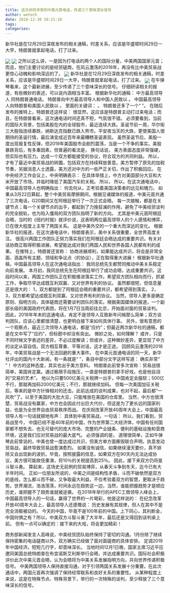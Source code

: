 ```yaml
---
title: 这次非同寻常的中美元首电话，传递三个意味深长信号
author: wetech
date: 2018-12-30 10:21:10
tags: 
categories: 
---
```

新华社是在12月29日深夜发布的相关通稿，时差关系，应该是华盛顿时间29日一大早，特朗普就拿起电话，打了过来。
<!-- more -->
<img align="center" border="0" src="https://imgcdn.yicai.com/uppics/images/2018/12/6a753e9385b9dec8a01254a4a2e4262d.jpg" />
<img align="center" border="0" src="https://imgcdn.yicai.com/uppics/images/2018/12/3fa945a32d85c988e509647d05d09439.jpg" />
之所以这么讲，一是因为打电话的两个人的国际分量，中美两国国家元首；而且，他们主要讨论的是经贸磋商，在风云激荡的2018年，再没有比中美贸易战更惊心动魄和影响深远的了。
<img align="center" border="0" src="https://imgcdn.yicai.com/uppics/images/2018/12/ec4ed0b825a89cf122a15b45d6c4d63c.jpg" />
新华社是在12月29日深夜发布的相关通稿，时差关系，应该是华盛顿时间29日一大早，特朗普就拿起电话，打了过来。
<img align="center" border="0" src="https://imgcdn.yicai.com/uppics/images/2018/12/77b07294a02f85616e14aab8faa450e4.jpg" />
在牛弹琴看来，这个最新进展，至少传递了三个意味深长的信号。
仔细研读相关的报道，有些微妙的表述，可以说内涵相当丰富。
根据新华社的通稿：
中方最高领导人
同特朗普通电话。
特朗普向中方最高领导人和中国人民致以
。
中国最高领导人向特朗普和美国人民致以
。
里面的关键词：
。
特朗普还多了一个“
”。
在随后发布的推特上，特朗普还这样说：
很显然，这应该是特朗普主动打过来电话；而且，在特朗普看来，这次通电话时间还真不短，气氛很不错。
必须要看到，当前的国际大背景，包括美股在内的全球股市，最近连续大跌。圣诞节前一周，华尔街三大股指连续暴跌，纳斯达克指数已跌入熊市。平安夜当天的大跌，更使美国人很期待的圣诞行情，最后演变成近百年来最糟糕圣诞表现。
虽然圣诞节后，美股一度出现报复性反弹，但2019年美国股市会剧烈震荡，当是一个不争的事实。美股暴跌背后，有多重因素，但普遍的看法是，
换句话说，
美方表面态度非常强硬，但实际也有压力。达成一个双方都能接受的协议，符合双方的共同利益。
所以，才有了最近中美贸易战的转圜，包括双方在持续释放善意。美方暂停了原先的加税节奏，另据消息人士透露，美方还对中方的一些严正关切，作出了积极回应。
在中央经济工作会议上，中央明确表示：
在具体举措上，中方对美国部分大豆和大米开放了市场，并临时降低了美国汽车的关税。
所以，
所以，在这次通电话中，中国最高领导人也明确指出：
何去何从，正考验着美国决策者的远见和魄力。
如果从3月22日算起，整个中美贸易摩擦期间，根据见诸媒体的报道，中美元首共通了三次电话，G20期间又在阿根廷举行了一次正式会晤。
每一次接触，都是在关键节点；每一个关键节点的出手，都起到了力挽狂澜的作用，避免了中美经贸谈判的完全脱轨，也为陷入僵局的双方团队指明了新的方向。
尤其是中美元首阿根廷会晤，当时的《纽约时报》就评价说，这表明两位最高领导人的个人感情和博弈，已在很大程度上主导了两国关系。
这是中美外交的一个重大而深远的变化。
根据新华社的报道，在这次通电话中，特朗普表示，美中关系很重要，全世界高度关注。
很高兴两国工作团队正努力落实我们在阿根廷会晤达成的重要共识。有关对话协商正取得积极进展，希望能达成对我们两国人民和世界各国人民都有利的成果。
在推特上，特朗普还宣称：
协商进展顺利，如果能达成共识，将会是非常全面、涵盖所有主题、领域和争议点（的协议），正在取得重大进展！
根据新华社通稿，中国最高领导人在这次通电话指出：
我同总统先生都赞同推动中美关系稳定向前发展。
本月初，我同总统先生在阿根廷举行了成功会晤，达成重要共识。这段时间以来，两国工作团队正在积极推进落实工作。希望双方团队相向而行，抓紧工作，争取尽早达成既互利双赢、又对世界有利的协议。
虽然都很短，但信息量还是很大的：
1，双方都提到了阿根廷会晤的重要共识，都希望得到落实。
2，
3，双方都希望达成既互利双赢、又对世界有利的协议。
当然，领导人更多是确定原则、指明方向，具体磋商还需要谈判团队的落实。根据美国媒体的报道，一个副部长级的美国政府代表团，将在1月7日当周前往北京，开始面对面的贸易谈判。
因此，2018年年末的这通电话，肯定不是领导人互致新年问候那么简单；双方谈判团队，应该心里都很清楚，也更明白接下来如何具体行事。
另外，很有意思的一个观察点，最近三次领导人通电话，都是“应约”；但最近两次新华社的通稿，都是在文中写了“应约”，但标题中却没有突出。
微妙之处，如何理解？
或许，只是不同时候文字表述的差异，不必过度解读；但或许，这种微妙差异，更显现了中方的淡定从容自信。双方相互尊重、平等对话，这才是正途。
回顾风云激荡的2018年，中美贸易战是一个无法回避的重大事件。
在中美元首通电话的同一天，新华社评出的国内十大新闻，有一条就是“
”，条目中部分文字这样写道：
确实非常“
”！
中方的这种态度，其实也出乎美方意料。
特朗普此前曾多次宣称：贸易战很简单，美国肯定赢。通过极限手段施压，一直是特朗普的拿手好戏，也是他自诩的“交易的艺术”。
他以为只要500亿美元关税牌一出手，中国肯定会服软；500亿不行，那就再加码2000亿美元；不行，那就继续加码。
但每一次美国加征关税后，等来的是中方针锋相对的还击。此前达成的谈判成果，也对不起，最后都“一风吹”了。以至于美国的大批大豆，只能堆放在美国的仓库里。
当然，中方也很清楚，贸易战没有赢家，中方也会因此付出巨大代价，但这是为了更长远的国家利益，也是为全世界自由贸易秩序而战。
在庆祝改革开放40周年大会上，中国最高领导人有一句话就掷地有声：
具体到中美贸易战，一句话：
所以，我们看到，贸易战至今，
中国已经不是40年前的中国，作为世界第二大经济体，中国有任何国家都不想失去、也无可替代的庞大市场、完整的产业链条、便利的基础设施和营商环境，这是我们应对贸易战的最大底气。
必须强调的是，
道理很简单，正如牛弹琴此前曾说的，中美也曾一度达成过共识，但美方单方面撕毁联合声明，执意发动贸易战，最终导致贸易战愈演愈烈。
如果没有诚信，如果继续漫天要价，真不排除又会出现新的波折。毕竟，按照披露的信息，如果双方在90天内无法达成协议，美方很可能故伎重演，将10％的关税提高到25％。
因此，接下来双方仍将是斗智斗勇。
算起来，这场史无前例的贸易博弈，从春天斗争到冬天，迄今已有大半年时间。
正如一位朋友所说的，中美之间是结构性矛盾，斗而不破依然是双方的底线，怎么都斗而不破，又争取最大利益，不仅考验着双方的智慧，更取决于趋势。世界潮流，浩浩荡荡，时间永远在趋势这一边，当然，谁能把握趋势才是顺应历史，谁把握不了趋势谁就被逆袭。
在2018年举行的APEC工商领导人峰会上，中国最高领导人的一句话，赢得了世界的一片喝彩，他是这样说的：
在纪念改革开放40周年大会上，最高领导人还感慨说：
历史发展有其规律，但人在其中不是完全消极被动的。
今天的中国，毕竟不是100年前的中国。上下同心，其利断金，中国何惧之有？所以，中美双方斗智斗勇了大半年，最后还是又得回到谈判桌上前。
但有一点可以确定的：接下来的大戏，将会更加精彩！
 
 
商务部新闻发言人高峰说，中美经贸团队始终保持了密切的沟通。1月份除了继续保持密集的电话磋商以外，双方确实已经做了面对面磋商的具体安排。
定调2019年中国经济。短短几行字，却意味深长。
当地时间12月1日晚，国家主席习近平应邀同美国总统特朗普在布宜诺斯艾利斯举行会晤，并达成重要共识。国际社会积极评价此次中美元首会晤，认为会晤将为中美关系发展指明方向，并向世界传递积极信号。
中美两国领导人保持直接沟通，对于引领两国关系发展十分重要。在此次通话中，两国元首再次强调了保持经常联系和良好关系的重要性。
从某种程度上来说，这是在特殊节点、特殊背景下，举行的一次特殊的谈判，至少释放了三个意味深长的信号。
